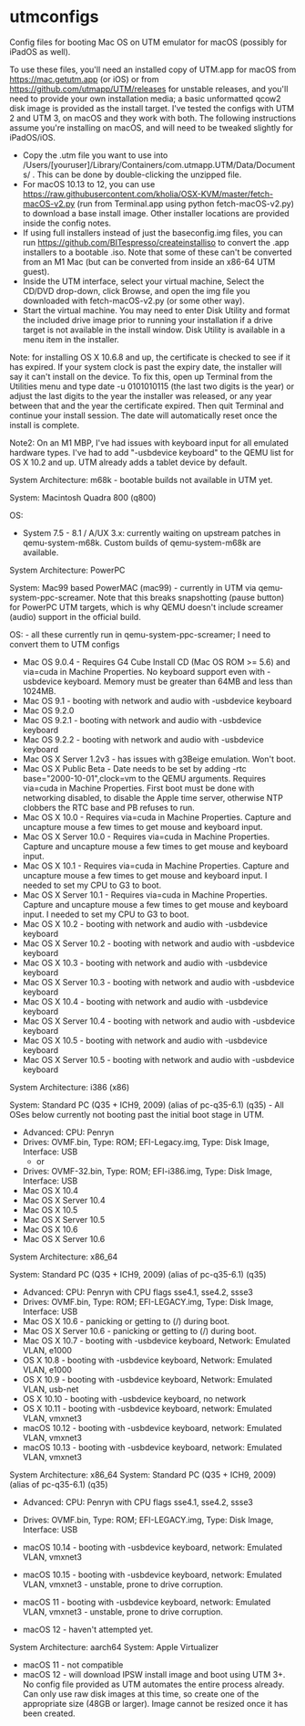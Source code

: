 # utmconfigs
Config files for booting Mac OS on UTM emulator for macOS (possibly for iPadOS as well).

To use these files, you'll need an installed copy of UTM.app for macOS from https://mac.getutm.app (or iOS) or from https://github.com/utmapp/UTM/releases for unstable releases, and you'll need to provide your own installation media; a basic unformatted qcow2 disk image is provided as the install target.  I've tested the configs with UTM 2 and UTM 3, on macOS and they work with both.  The following instructions assume you're installing on macOS, and will need to be tweaked slightly for iPadOS/iOS.

- Copy the .utm file you want to use into /Users/[youruser]/Library/Containers/com.utmapp.UTM/Data/Documents/ .  This can be done by double-clicking the unzipped file.
- For macOS 10.13 to 12, you can use https://raw.githubusercontent.com/kholia/OSX-KVM/master/fetch-macOS-v2.py (run from Terminal.app using python fetch-macOS-v2.py) to download a base install image.  Other installer locations are provided inside the config notes.
- If using full installers instead of just the baseconfig.img files, you can run https://github.com/BITespresso/createinstalliso  to convert the .app installers to a bootable .iso.  Note that some of these can't be converted from an M1 Mac (but can be converted from inside an x86-64 UTM guest).
- Inside the UTM interface, select your virtual machine, Select the CD/DVD drop-down, click Browse, and open the img file you downloaded with fetch-macOS-v2.py (or some other way).
- Start the virtual machine.  You may need to enter Disk Utility and format the included drive image prior to running your installation if a drive target is not available in the install window.  Disk Utility is available in a menu item in the installer.

Note: for installing OS X 10.6.8 and up, the certificate is checked to see if it has expired.  If your system clock is past the expiry date, the installer will say it can't install on the device.  To fix this, open up Terminal from the Utilities menu and type date -u 0101010115 (the last two digits is the year) or adjust the last digits to the year the installer was released, or any year between that and the year the certificate expired.  Then quit Terminal and continue your install session.  The date will automatically reset once the install is complete.

Note2: On an M1 MBP, I've had issues with keyboard input for all emulated hardware types.  I've had to add "-usbdevice keyboard" to the QEMU list for OS X 10.2 and up.  UTM already adds a tablet device by default.

System Architecture: m68k - bootable builds not available in UTM yet.

System: Macintosh Quadra 800 (q800)

OS: 

- System 7.5 - 8.1 / A/UX 3.x: currently waiting on upstream patches in qemu-system-m68k.  Custom builds of qemu-system-m68k are available.

System Architecture: PowerPC 

System: Mac99 based PowerMAC (mac99) - currently in UTM via qemu-system-ppc-screamer.  Note that this breaks snapshotting (pause button) for PowerPC UTM targets, which is why QEMU doesn't include screamer (audio) support in the official build.

OS: - all these currently run in qemu-system-ppc-screamer; I need to convert them to UTM configs
- Mac OS 9.0.4 - Requires G4 Cube Install CD (Mac OS ROM >= 5.6) and via=cuda in Machine Properties.  No keyboard support even with -usbdevice keyboard. Memory must be greater than 64MB and less than 1024MB.
- Mac OS 9.1 - booting with network and audio with -usbdevice keyboard
- Mac OS 9.2.0
- Mac OS 9.2.1 - booting with network and audio with -usbdevice keyboard
- Mac OS 9.2.2 - booting with network and audio with -usbdevice keyboard
- Mac OS X Server 1.2v3 - has issues with g3Beige emulation.  Won't boot.
- Mac OS X Public Beta - Date needs to be set by adding -rtc base="2000-10-01",clock=vm to the QEMU arguments. Requires via=cuda in Machine Properties.  First boot must be done with networking disabled, to disable the Apple time server, otherwise NTP clobbers the RTC base and PB refuses to run.
- Mac OS X 10.0 - Requires via=cuda in Machine Properties.  Capture and uncapture mouse a few times to get mouse and keyboard input.
- Mac OS X Server 10.0 - Requires via=cuda in Machine Properties.  Capture and uncapture mouse a few times to get mouse and keyboard input.
- Mac OS X 10.1 - Requires via=cuda in Machine Properties.  Capture and uncapture mouse a few times to get mouse and keyboard input. I needed to set my CPU to G3 to boot.
- Mac OS X Server 10.1 - Requires via=cuda in Machine Properties.  Capture and uncapture mouse a few times to get mouse and keyboard input.  I needed to set my CPU to G3 to boot.
- Mac OS X 10.2 - booting with network and audio with -usbdevice keyboard
- Mac OS X Server 10.2 - booting with network and audio with -usbdevice keyboard
- Mac OS X 10.3 - booting with network and audio with -usbdevice keyboard
- Mac OS X Server 10.3 - booting with network and audio with -usbdevice keyboard
- Mac OS X 10.4 - booting with network and audio with -usbdevice keyboard
- Mac OS X Server 10.4 - booting with network and audio with -usbdevice keyboard
- Mac OS X 10.5 - booting with network and audio with -usbdevice keyboard
- Mac OS X Server 10.5 - booting with network and audio with -usbdevice keyboard

System Architecture: i386 (x86)

System: Standard PC (Q35 + ICH9, 2009) (alias of pc-q35-6.1) (q35) - All OSes below currently not booting past the initial boot stage in UTM.
- Advanced: CPU: Penryn
- Drives: OVMF.bin, Type: ROM; EFI-Legacy.img, Type: Disk Image, Interface: USB
  - or
- Drives: OVMF-32.bin, Type: ROM; EFI-i386.img, Type: Disk Image, Interface: USB
- Mac OS X 10.4
- Mac OS X Server 10.4
- Mac OS X 10.5
- Mac OS X Server 10.5
- Mac OS X 10.6
- Mac OS X Server 10.6

System Architecture: x86_64

System: Standard PC (Q35 + ICH9, 2009) (alias of pc-q35-6.1) (q35)
- Advanced: CPU: Penryn with CPU flags sse4.1, sse4.2, ssse3
- Drives: OVMF.bin, Type: ROM; EFI-LEGACY.img, Type: Disk Image, Interface: USB
- Mac OS X 10.6 - panicking or getting to (/) during boot.
- Mac OS X Server 10.6 - panicking or getting to (/) during boot.
- Mac OS X 10.7 - booting with -usbdevice keyboard, Network: Emulated VLAN, e1000
- OS X 10.8 - booting with -usbdevice keyboard, Network: Emulated VLAN, e1000
- OS X 10.9 - booting with -usbdevice keyboard, Network: Emulated VLAN, usb-net
- OS X 10.10 - booting with -usbdevice keyboard, no network
- OS X 10.11 - booting with -usbdevice keyboard, network: Emulated VLAN, vmxnet3
- macOS 10.12 - booting with -usbdevice keyboard, network: Emulated VLAN, vmxnet3
- macOS 10.13 - booting with -usbdevice keyboard, network: Emulated VLAN, vmxnet3

System Architecture: x86_64
System: Standard PC (Q35 + ICH9, 2009) (alias of pc-q35-6.1) (q35)
- Advanced: CPU: Penryn with CPU flags sse4.1, sse4.2, ssse3
- Drives: OVMF.bin, Type: ROM; EFI-LEGACY.img, Type: Disk Image, Interface: USB
- macOS 10.14 - booting with -usbdevice keyboard, network: Emulated VLAN, vmxnet3
- macOS 10.15 - booting with -usbdevice keyboard, network: Emulated VLAN, vmxnet3 - unstable, prone to drive corruption.

- macOS 11 - booting with -usbdevice keyboard, network: Emulated VLAN, vmxnet3 - unstable, prone to drive corruption.
- macOS 12 - haven't attempted yet.
  
System Architecture: aarch64
System: Apple Virtualizer
- macOS 11 - not compatible
- macOS 12 - will download IPSW install image and boot using UTM 3+.  No config file provided as UTM automates the entire process already.  Can only use raw disk images at this time, so create one of the appropriate size (48GB or larger).  Image cannot be resized once it has been created.

